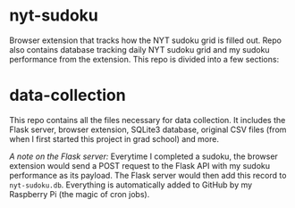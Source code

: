 # nyt-sudoku
Browser extension that tracks how the NYT sudoku grid is filled out. Repo also contains database tracking daily NYT sudoku grid and my sudoku performance from the extension.
This repo is divided into a few sections:

# data-collection
This repo contains all the files necessary for data collection. It includes the Flask server, browser extension, SQLite3 database, original CSV files (from when I first started this project in grad school) and more.

*A note on the Flask server:* Everytime I completed a sudoku, the browser extension would send a POST request to the Flask API with my sudoku performance as its payload. The Flask server would then add this record to ```nyt-sudoku.db```. Everything is automatically added to GitHub by my Raspberry Pi (the magic of cron jobs).
